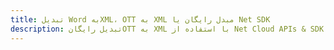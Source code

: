 ---title: تبدیل Word بهXML، OTT به XML مبدل رایگان یا Net SDKdescription: تبدیل رایگانOTT به XML با استفاده از Net Cloud APIs & SDK. همچنین اسناد Microsoft Word و OpenOffice را در Cloud ایجاد، ویرایش و رندر کنید.---